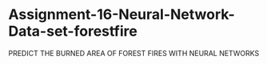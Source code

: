 # Assignment-16-Neural-Network-Data-set-forestfire
PREDICT THE BURNED AREA OF FOREST FIRES WITH NEURAL NETWORKS
